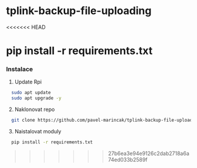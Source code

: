 # tplink-backup-file-uploading
<<<<<<< HEAD

pip install -r requirements.txt
=======
### Instalace
1. Update Rpi
 ```sh
   sudo apt update
   sudo apt upgrade -y
   ```
2. Naklonovat repo
 ```sh
   git clone https://github.com/pavel-marincak/tplink-backup-file-uploading.git
   ```
3. Naistalovat moduly
 ```sh
   pip install -r requirements.txt
   ```
>>>>>>> 27b6ea3e94e9126c2dab2718a6a74ed033b2589f
